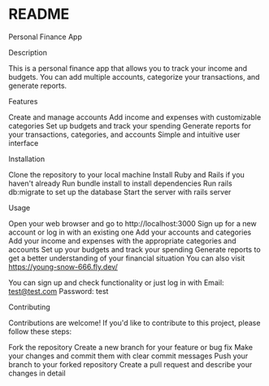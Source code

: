 # README
Personal Finance App

Description

This is a personal finance app that allows you to track your income and budgets. You can add multiple accounts, categorize your transactions, and generate reports.

Features

Create and manage accounts
Add income and expenses with customizable categories
Set up budgets and track your spending
Generate reports for your transactions, categories, and accounts
Simple and intuitive user interface

Installation

Clone the repository to your local machine
Install Ruby and Rails if you haven't already
Run bundle install to install dependencies
Run rails db:migrate to set up the database
Start the server with rails server

Usage

Open your web browser and go to http://localhost:3000
Sign up for a new account or log in with an existing one
Add your accounts and categories
Add your income and expenses with the appropriate categories and accounts
Set up your budgets and track your spending
Generate reports to get a better understanding of your financial situation
You can also visit https://young-snow-666.fly.dev/

You can sign up and check functionality or just log in with 
Email: test@test.com
Password: test

Contributing

Contributions are welcome! If you'd like to contribute to this project, please follow these steps:

Fork the repository
Create a new branch for your feature or bug fix
Make your changes and commit them with clear commit messages
Push your branch to your forked repository
Create a pull request and describe your changes in detail

